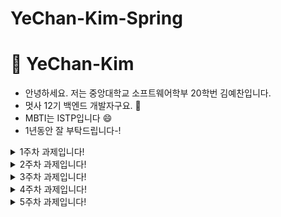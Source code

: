 # YeChan-Kim-Spring

# :pushpin: YeChan-Kim

- 안녕하세요. 저는 중앙대학교 소프트웨어학부 20학번 김예찬입니다.
- 멋사 12기 백엔드 개발자구요. :lion:
- MBTI는 ISTP입니다 :smile:
- 1년동안 잘 부탁드립니다-!

<details>
<summary>1주차 과제입니다!</summary>
<div markdown="1">

  - "/health" 엔드포인트로 health check를 하는 모습입니다.
  <img width="676" alt="image" src="https://github.com/user-attachments/assets/6d9d079b-59ee-4fc8-9b82-fb7eb8099f15">


  - 동작 flow diagram 그리기
  <img width="600" alt="image" src="https://github.com/user-attachments/assets/473b61a9-ac66-4c94-bf3c-be6d38025c5e">

</div>
</details>


<details>
<summary>2주차 과제입니다!</summary>
<div markdown="1">

- <스탠다드 과제> table이 잘 생성된 모습
  <img width="697" alt="image" src="https://github.com/user-attachments/assets/b62d0a2a-3ef2-4bdd-98ec-3485f0ea9ad0">

</div>
</details>

<details>
<summary>3주차 과제입니다!</summary>
<div markdown="1">

- <실습> 세션 중 실습한 페이징 코드 데이터 넣어서 실행 결과 확인해보기

  <img width="194" alt="image" src="https://github.com/user-attachments/assets/2c573f32-47bb-412c-951b-bfdb3e99c060">

- <스탠다드 과제> 1. Member의 나이가 20 이상인 경우만 조회하고, 이름을 기준으로 오름차순 정렬된 페이징 결과를 반환하는 로직을 작성하세요.
  
  <img width="250" alt="image" src="https://github.com/user-attachments/assets/6fe01b5c-499e-45a3-bca6-e9d9c49e1e7a">


- <스탠다드 과제> 2. Member의 이름이 주어진 값으로 시작하는 경우만 필터링하고, 페이징된 결과를 반환하세요.

  <img width="263" alt="image" src="https://github.com/user-attachments/assets/6d07abf8-3cfa-4bb8-8662-30d8a7e359ee">


</div>
</details>

<details>
<summary>4주차 과제입니다!</summary>
<div markdown="1">

- <실습> Create

  <img width="659" alt="image" src="https://github.com/user-attachments/assets/6f7c3af2-ebf7-4bed-927c-9eb1835fee68">

- <실습> Read

  <img width="673" alt="image" src="https://github.com/user-attachments/assets/532e1819-345b-416c-a5ed-f55416e415ef">

- <스탠다드 과제> 1. Update

  <img width="650" alt="image" src="https://github.com/user-attachments/assets/038f1f49-b927-40ba-b8e4-23f9350a73fb">

- <스탠다드 과제> 2. Delete

  <img width="674" alt="image" src="https://github.com/user-attachments/assets/a958636c-b4cc-487f-b0f5-510a624427f7">

</div>
</details>

<details>
<summary>5주차 과제입니다!</summary>
<div markdown="1">

- <실습> email까지 입력

  <img width="916" alt="image" src="https://github.com/user-attachments/assets/c58d333c-9193-4c94-afcb-80ffaf15f195">

- <실습> datagrip에서 확인된 모습

  <img width="674" alt="image" src="https://github.com/user-attachments/assets/17b4fcad-2a03-47b4-909e-7b6e2da50ff7">

- <실습> 이메일 중복일 때 username만 바꾸는 모습

  <img width="998" alt="image" src="https://github.com/user-attachments/assets/f2126c87-f310-4c54-b4e5-4c5cbdcacb52">

</div>
</details>